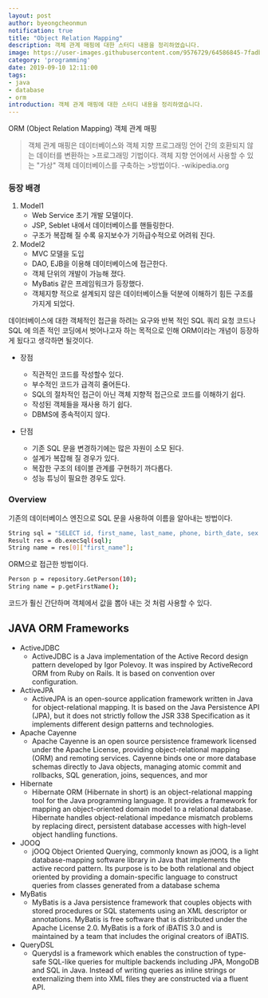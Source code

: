 ```yaml
---
layout: post
author: byeongcheonmun
notification: true
title: "Object Relation Mapping"
description: 객체 관계 매핑에 대한 스터디 내용을 정리하였습니다.
image: https://user-images.githubusercontent.com/9576729/64586845-7fadbd00-d3d8-11e9-87c3-8c950c6b6a22.jpg
category: 'programming'
date: 2019-09-10 12:11:00
tags:
- java
- database
- orm
introduction: 객체 관계 매핑에 대한 스터디 내용을 정리하였습니다.
---
```


ORM (Object Relation Mapping) 객체 관계 매핑
>객체 관계 매핑은 데이터베이스와 객체 지향 프로그래밍 언어 간의 호환되지 않는 데이터를 변환하는 >프로그래밍 기법이다. 객체 지향 언어에서 사용할 수 있는 "가상" 객체 데이터베이스를 구축하는 >방법이다. -wikipedia.org

### 등장 배경
1. Model1
    - Web Service 초기 개발 모델이다.
    - JSP, Seblet 내에서 데이터베이스를 핸들링한다.
    - 구조가 복잡해 질 수록 유지보수가 기하급수적으로 어려워 진다.
2. Model2
    - MVC 모델을 도입
    - DAO, EJB을 이용해 데이터베이스에 접근한다.
    - 객체 단위의 개발이 가능해 졌다.
    - MyBatis 같은 프레임워크가 등장했다.
    - 객체지향 적으로 설계되지 않은 데이터베이스들 덕분에 이해하기 힘든 구조를 가지게 되었다.

데이터베이스에 대한 객체적인 접근을 하려는 요구와 반복 적인 SQL 쿼리 요청 코드나 SQL 에 의존 적인 코딩에서 벗어나고자 하는 목적으로 인해 ORM이라는 개념이 등장하게 됬다고 생각하면 될것이다.

  - 장점
      - 직관적인 코드를 작성할수 있다.
      - 부수적인 코드가 급격히 줄어든다.
      - SQL의 절차적인 접근이 아닌 객체 지향적 접근으로 코드를 이해하기 쉽다.
      - 작성된 객체들을 재사용 하기 쉽다.
      - DBMS에 종속적이지 않다.

  - 단점
    - 기존 SQL 문을 변경하기에는 많은 자원이 소모 된다.
    - 설계가 복잡해 질 경우가 있다.
    - 복잡한 구조의 테이블 관계를 구현하기 까다롭다.
    - 성능 튜닝이 필요한 경우도 있다.

### Overview
기존의 데이터베이스 엔진으로 SQL 문을 사용하여 이름을 알아내는 방법이다.
```sh
String sql = "SELECT id, first_name, last_name, phone, birth_date, sex FROM persons WHERE id = 10";
Result res = db.execSql(sql);
String name = res[0]["first_name"];
```
ORM으로 접근한 방법이다.
```sh
Person p = repository.GetPerson(10);
String name = p.getFirstName();
```
코드가 훨신 간단하며 객체에서 값을 뽑아 내는 것 처럼 사용할 수 있다.

## JAVA ORM Frameworks
- ActiveJDBC
    - ActiveJDBC is a Java implementation of the Active Record design pattern developed by Igor Polevoy. It was inspired by ActiveRecord ORM from Ruby on Rails. It is based on convention over configuration.
- ActiveJPA
    - ActiveJPA is an open-source application framework written in Java for object-relational mapping. It is based on the Java Persistence API (JPA), but it does not strictly follow the JSR 338 Specification as it implements different design patterns and technologies.
- Apache Cayenne
    - Apache Cayenne is an open source persistence framework licensed under the Apache License, providing object-relational mapping (ORM) and remoting services. Cayenne binds one or more database schemas directly to Java objects, managing atomic commit and rollbacks, SQL generation, joins, sequences, and mor
- Hibernate
    - Hibernate ORM (Hibernate in short) is an object-relational mapping tool for the Java programming language. It provides a framework for mapping an object-oriented domain model to a relational database. Hibernate handles object-relational impedance mismatch problems by replacing direct, persistent database accesses with high-level object handling functions.
- JOOQ
    - jOOQ Object Oriented Querying, commonly known as jOOQ, is a light database-mapping software library in Java that implements the active record pattern. Its purpose is to be both relational and object oriented by providing a domain-specific language to construct queries from classes generated from a database schema
- MyBatis
    - MyBatis is a Java persistence framework that couples objects with stored procedures or SQL statements using an XML descriptor or annotations. MyBatis is free software that is distributed under the Apache License 2.0. MyBatis is a fork of iBATIS 3.0 and is maintained by a team that includes the original creators of iBATIS.
- QueryDSL
    - Querydsl is a framework which enables the construction of type-safe SQL-like queries for multiple backends including JPA, MongoDB and SQL in Java. Instead of writing queries as inline strings or externalizing them into XML files they are constructed via a fluent API.
